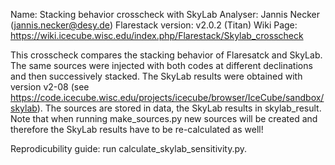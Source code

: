 Name: Stacking behavior crosscheck with SkyLab
Analyser: Jannis Necker (jannis.necker@desy.de)
Flarestack version: v2.0.2 (Titan)
Wiki Page: https://wiki.icecube.wisc.edu/index.php/Flarestack/Skylab_crosscheck


This crosscheck compares the stacking behavior of Flaresatck and SkyLab. The same sources were injected with both codes
at different declinations and then successively stacked. The SkyLab results were obtained with version v2-08 
(see https://code.icecube.wisc.edu/projects/icecube/browser/IceCube/sandbox/skylab).
The sources are stored in data, the SkyLab results in skylab_result. Note that when running make_sources.py 
new sources will be created and therefore the SkyLab results have to be re-calculated as well!

Reprodicubility guide: run calculate_skylab_sensitivity.py.